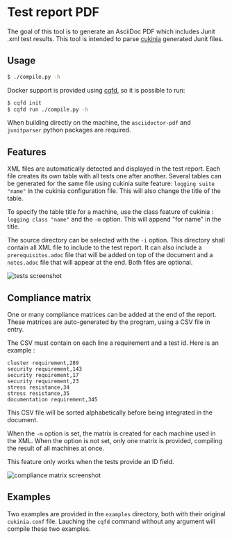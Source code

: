 # Test report PDF

The goal of this tool is to generate an AsciiDoc PDF which includes Junit .xml
test results.
This tool is intended to parse
[cukinia](https://github.com/savoirfairelinux/cukinia) generated Junit files.

## Usage

```sh
$ ./compile.py -h
```

Docker support is provided using
[cqfd](https://github.com/savoirfairelinux/cqfd), so it is possible to run:

```sh
$ cqfd init
$ cqfd run ./compile.py -h
```

When building directly on the machine, the `asciidoctor-pdf` and `junitparser`
python packages are required.

## Features

XML files are automatically detected and displayed in the test report. Each file
creates its own table with all tests one after another.
Several tables can be generated for the same file using cukinia suite feature:
`logging suite "name"` in the cukinia configuration file. This will also change
the title of the table.

To specify the table title for a machine, use the class feature of cukinia :
`logging class "name"` and the `-m` option. This will append "for name" in the
title.

The source directory can be selected with the `-i` option. This directory shall
contain all XML file to include to the test report.
It can also include a `prerequisites.adoc` file that will be added on top of the
document and a `notes.adoc` file that will appear at the end. Both files are
optional.

![tests screenshot](./doc/tests_screenshot.png?raw=true)

## Compliance matrix

One or many compliance matrices can be added at the end of the report. These
matrices are auto-generated by the program, using a CSV file in entry.

The CSV must contain on each line a requirement and a test id.
Here is an example :

```
cluster requirement,289
security requirement,143
security requirement,17
security requirement,23
stress resistance,34
stress resistance,35
documentation requirement,345
```
This CSV file will be sorted alphabetically before being integrated in the
document.

When the `-m` option is set, the matrix is created for each machine used in the
XML.
When the option is not set, only one matrix is provided, compiling the result of
all machines at once.

This feature only works when the tests provide an ID field.

![compliance matrix screenshot](./doc/compliance_matrix_screenshot.png)

## Examples

Two examples are provided in the `examples` directory, both with their original
`cukinia.conf` file.
Lauching the `cqfd` command without any argument will compile these two
examples.
